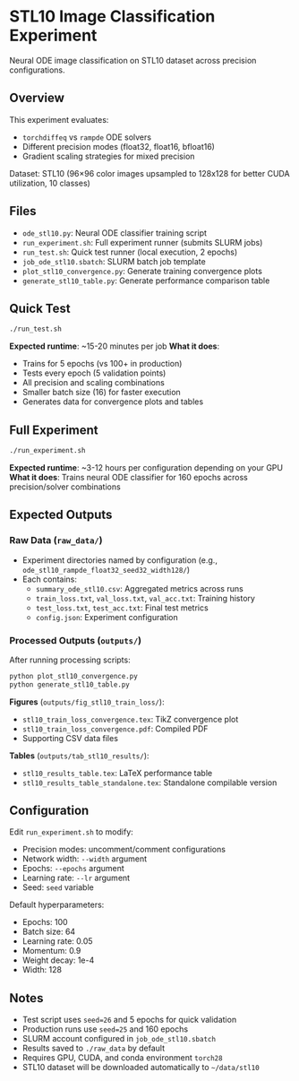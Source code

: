 # STL10 Image Classification Experiment

Neural ODE image classification on STL10 dataset across precision configurations.

## Overview

This experiment evaluates:
- `torchdiffeq` vs `rampde` ODE solvers
- Different precision modes (float32, float16, bfloat16)
- Gradient scaling strategies for mixed precision

Dataset: STL10 (96×96 color images upsampled to 128x128 for better CUDA utilization, 10 classes)

## Files

- `ode_stl10.py`: Neural ODE classifier training script
- `run_experiment.sh`: Full experiment runner (submits SLURM jobs)
- `run_test.sh`: Quick test runner (local execution, 2 epochs)
- `job_ode_stl10.sbatch`: SLURM batch job template
- `plot_stl10_convergence.py`: Generate training convergence plots
- `generate_stl10_table.py`: Generate performance comparison table

## Quick Test

```bash
./run_test.sh
```

**Expected runtime**: ~15-20 minutes per job
**What it does**:
- Trains for 5 epochs (vs 100+ in production)
- Tests every epoch (5 validation points)
- All precision and scaling combinations
- Smaller batch size (16) for faster execution
- Generates data for convergence plots and tables

## Full Experiment

```bash
./run_experiment.sh
```

**Expected runtime**: ~3-12 hours per configuration depending on your GPU
**What it does**: Trains neural ODE classifier for 160 epochs across precision/solver combinations

## Expected Outputs

### Raw Data (`raw_data/`)
- Experiment directories named by configuration (e.g., `ode_stl10_rampde_float32_seed32_width128/`)
- Each contains:
  - `summary_ode_stl10.csv`: Aggregated metrics across runs
  - `train_loss.txt`, `val_loss.txt`, `val_acc.txt`: Training history
  - `test_loss.txt`, `test_acc.txt`: Final test metrics
  - `config.json`: Experiment configuration

### Processed Outputs (`outputs/`)

After running processing scripts:

```bash
python plot_stl10_convergence.py
python generate_stl10_table.py
```

**Figures** (`outputs/fig_stl10_train_loss/`):
- `stl10_train_loss_convergence.tex`: TikZ convergence plot
- `stl10_train_loss_convergence.pdf`: Compiled PDF
- Supporting CSV data files

**Tables** (`outputs/tab_stl10_results/`):
- `stl10_results_table.tex`: LaTeX performance table
- `stl10_results_table_standalone.tex`: Standalone compilable version

## Configuration

Edit `run_experiment.sh` to modify:
- Precision modes: uncomment/comment configurations
- Network width: `--width` argument
- Epochs: `--epochs` argument
- Learning rate: `--lr` argument
- Seed: `seed` variable

Default hyperparameters:
- Epochs: 100
- Batch size: 64
- Learning rate: 0.05
- Momentum: 0.9
- Weight decay: 1e-4
- Width: 128

## Notes

- Test script uses `seed=26` and 5 epochs for quick validation
- Production runs use `seed=25` and 160 epochs
- SLURM account configured in `job_ode_stl10.sbatch`
- Results saved to `./raw_data` by default
- Requires GPU, CUDA, and conda environment `torch28`
- STL10 dataset will be downloaded automatically to `~/data/stl10`